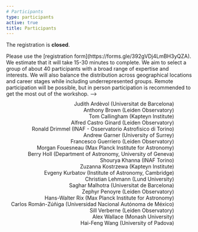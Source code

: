 ```yaml
---
# Participants
type: participants
active: true
title: Participants
---
```


<i class="fa-solid fa-people-group"></i> The registration is **closed**.

<!-->
Please use the [registration form](https://forms.gle/392gVDj4LmBH3yQZA). We estimate that it will take 15-30 minutes to complete. We aim to select a group of about 40 participants with a broad range of expertise and interests. We will also balance the distribution across geographical locations and career stages while including underrepresented groups.

<i class="fa-solid fa-video"></i> Remote participation will be possible, but in person participation is recommended to get the most out of the workshop.
-->

<!-- ###<i class="fa-solid fa-exclamation-triangle"></i> **2024.08.10: There are still places available. Registration is open untill all availabe places are filled.** -->

<!--
###<i class="fa-solid fa-envelope-open-text"></i> Participants notified on **July 12 2024**.

###<i class="fa-solid fa-circle-check"></i> Participation confirmation by **July 26 2024**.
-->

<div style="display:flex; justify-content: center; flex-wrap: wrap;">
<div class="col-md-6" align="right" style="margin: 10px;">
Judith Ardèvol (Universitat de Barcelona)<br/>
Anthony Brown (Leiden Observatory)<br/>
Tom Callingham (Kapteyn Institute)<br/>
Alfred Castro Ginard (Leiden Observatory)<br/>
Ronald Drimmel (INAF - Osservatorio Astrofisico di Torino)<br/>
Andrew Garner (University of Surrey)<br/>
Francesco Guerriero (Leiden Observatory)<br/>
Morgan Fouesneau (Max Planck Institute for Astronomy)<br/>
Berry Holl (Department of Astronomy, University of Geneva)<br/>
Shourya Khanna (INAF Torino)<br/>
Zuzanna Kostrzewa (Kapteyn Institute)<br/>
Evgeny Kurbatov (Institute of Astronomy, Cambridge)<br/>
Christian Lehmann (Lund University)<br/>
Saghar Malhotra (Universitat de Barcelona)<br/>
Zephyr Penoyre (Leiden Observatory)<br/>
Hans-Walter Rix (Max Planck Institute for Astronomy)<br/>
Carlos Román-Zúñiga (Universidad Nacional Autónoma de México)<br/>
Sill Verberne (Leiden Observatory)<br/>
Alex Wallace (Monash University)<br/>
Hai-Feng Wang (University of Padova)<br/>
</div>

<!--
_We will later list here the participants of the workshop, and we will add a group picture._
-->

<!--
<div style="display:flex; justify-content: center; flex-wrap: wrap;">
<img src="static/img/community-workshop3-group-picture.jpg" alt="group" width=90% style="float: right;">
</div>
-->

<div style="font-size:30px; display:flex; justify-content: center;">
<i class="fa-solid fa-people-group" style="margin-left: 15px;"></i>
</div>

<div style="display:flex; justify-content: center; flex-wrap: wrap;">
<div class="col-md-6" align="right" style="margin: 10px;">
</div>
